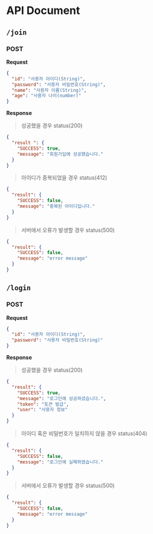 # API Document

## `/join`

### POST

**Request**

```json
{
  "id": "사용자 아이디(String)",
  "password": "사용자 비밀번호(String)",
  "name": "사용자 이름(String)",
  "age": "사용자 나이(number)"
}
```

**Response**

> 성공했을 경우 status(200)

```json
{
  "result ": {
    "SUCCESS": true,
    "message": "회원가입에 성공했습니다."
  }
}
```

> 아이디가 중복되었을 경우 status(412)

```json
{
  "result": {
    "SUCCESS": false,
    "message": "중복된 아이디입니다."
  }
}
```

> 서버에서 오류가 발생할 경우 status(500)

```json
{
  "result": {
    "SUCCESS": false,
    "message": "error message"
  }
}
```

## `/login`

### POST

**Request**

```json
{
  "id": "사용자 아이디(String)",
  "password": "사용자 비밀번호(String)"
}
```

**Response**

> 성공했을 경우 status(200)

```json
{
  "result": {
    "SUCCESS": true,
    "message": "로그인에 성공하셨습니다.",
    "token": "토큰 발급",
    "user": "사용자 정보"
  }
}
```

> 아이디 혹은 비밀번호가 일치하지 않을 경우 status(404)

```json
{
  "result": {
    "SUCCESS": false,
    "message": "로그인에 실패하였습니다."
  }
}
```

> 서버에서 오류가 발생할 경우 status(500)

```json
{
  "result": {
    "SUCCESS": false,
    "message": "error message"
  }
}
```
